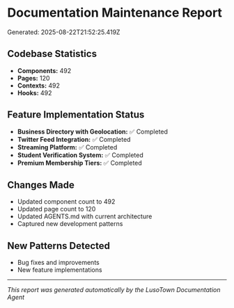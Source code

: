 # Documentation Maintenance Report
Generated: 2025-08-22T21:52:25.419Z

## Codebase Statistics
- **Components:** 492
- **Pages:** 120
- **Contexts:** 492
- **Hooks:** 492

## Feature Implementation Status
- **Business Directory with Geolocation:** ✅ Completed
- **Twitter Feed Integration:** ✅ Completed
- **Streaming Platform:** ✅ Completed
- **Student Verification System:** ✅ Completed
- **Premium Membership Tiers:** ✅ Completed

## Changes Made
- Updated component count to 492
- Updated page count to 120
- Updated AGENTS.md with current architecture
- Captured new development patterns

## New Patterns Detected
- Bug fixes and improvements
- New feature implementations

---
*This report was generated automatically by the LusoTown Documentation Agent*
